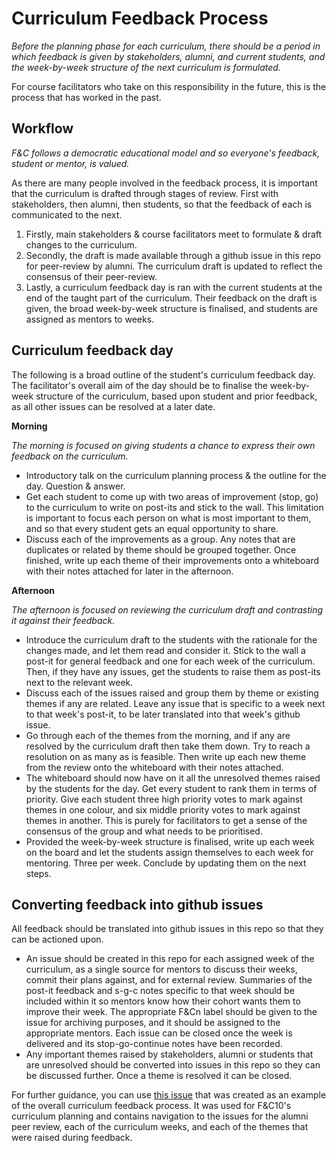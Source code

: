# Curriculum Feedback Process

*Before the planning phase for each curriculum, there should be a period in which feedback is given by stakeholders, alumni, and current students, and the week-by-week structure of the next curriculum is formulated.*

For course facilitators who take on this responsibility in the future, this is the process that has worked in the past.

## Workflow

*F&C follows a democratic educational model and so everyone's feedback, student or mentor, is valued.*

As there are many people involved in the feedback process, it is important that the curriculum is drafted through stages of review. First with stakeholders, then alumni, then students, so that the feedback of each is communicated to the next.

1. Firstly, main stakeholders & course facilitators meet to formulate & draft changes to the curriculum.
2. Secondly, the draft is made available through a github issue in this repo for peer-review by alumni. The curriculum draft is updated to reflect the consensus of their peer-review.
3. Lastly, a curriculum feedback day is ran with the current students at the end of the taught part of the curriculum. Their feedback on the draft is given, the broad week-by-week structure is finalised, and students are assigned as mentors to weeks.

## Curriculum feedback day

The following is a broad outline of the student's curriculum feedback day. The facilitator's overall aim of the day should be to finalise the week-by-week structure of the curriculum, based upon student and prior feedback, as all other issues can be resolved at a later date.

**Morning**

*The morning is focused on giving students a chance to express their own feedback on the curriculum.*

* Introductory talk on the curriculum planning process & the outline for the day. Question & answer.
* Get each student to come up with two areas of improvement (stop, go) to the curriculum
to write on post-its and stick to the wall. This limitation is important to focus each person
on what is most important to them, and so that every student gets an equal opportunity to share.
* Discuss each of the improvements as a group. Any notes that are duplicates or related by theme should be grouped together. Once finished, write up each theme of their improvements onto a whiteboard with their notes attached for later in the afternoon.

**Afternoon**

*The afternoon is focused on reviewing the curriculum draft and contrasting it against their feedback.*

* Introduce the curriculum draft to the students with the rationale for the changes made, and let them read and consider it. Stick to the wall a post-it for general feedback and one for each week of the curriculum. Then, if they have any issues, get the students to raise them as post-its next to the relevant week.
* Discuss each of the issues raised and group them by theme or existing themes if any are related. Leave any issue that is specific to a week next to that week's post-it, to be later translated into that week's github issue.
* Go through each of the themes from the morning, and if any are resolved by the curriculum draft then take them down. Try to reach a resolution on as many as is feasible. Then write up each new theme from the review onto the whiteboard with their notes attached.
* The whiteboard should now have on it all the unresolved themes raised by the students for the day. Get every student to rank them in terms of priority. Give each student three high priority votes to mark against themes in one colour, and six middle priority votes to mark against themes in another. This is purely for facilitators to get a sense of the consensus of the group and what needs to be prioritised.
* Provided the week-by-week structure is finalised, write up each week on the board and let the students assign themselves to each week for mentoring. Three per week. Conclude by updating them on the next steps.

## Converting feedback into github issues

All feedback should be translated into github issues in this repo so that they can be actioned upon.

* An issue should be created in this repo for each assigned week of the curriculum, as a single source for mentors to discuss their weeks, commit their plans against, and for external review.  Summaries of the post-it feedback and s-g-c notes specific to that week should be included within it so mentors know how their cohort wants them to improve their week. The appropriate F&Cn label should be given to the issue for archiving purposes, and it should be assigned to the appropriate mentors. Each issue can be closed once the week is delivered and its stop-go-continue notes have been recorded.
* Any important themes raised by stakeholders, alumni or students that are unresolved should be converted into issues in this repo so they can be discussed further. Once a theme is resolved it can be closed.

For further guidance, you can use [this issue](https://github.com/foundersandcoders/master-reference/issues/18) that was created as an example of the overall curriculum feedback process. It was used for F&C10's curriculum planning and contains navigation to the issues for the alumni peer review, each of the curriculum weeks, and each of the themes that were raised during feedback.
